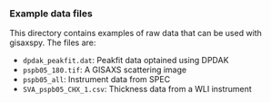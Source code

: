 ### Example data files

This directory contains examples of raw data that can be used with gisaxspy. The files are:

* `dpdak_peakfit.dat`: Peakfit data optained using DPDAK
* `pspb05_180.tif`: A GISAXS scattering image
* `pspb05_all`: Instrument data from SPEC
* `SVA_pspb05_CHX_1.csv`: Thickness data from a WLI instrument